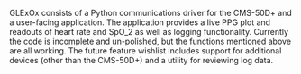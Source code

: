 GLExOx consists of a Python communications driver for the CMS-50D+ and a user-facing application. The application provides a live PPG plot and readouts of heart rate and SpO\_2 as well as logging functionality.
Currently the code is incomplete and un-polished, but the functions mentioned above are all working.
The future feature wishlist includes support for additional devices (other than the CMS-50D+) and a utility for reviewing log data.